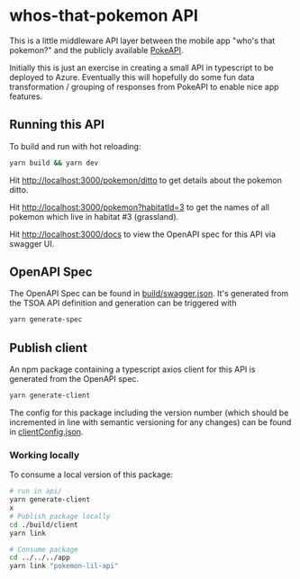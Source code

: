# whos-that-pokemon API

This is a little middleware API layer between the mobile app "who's that pokemon?" and the publicly available [PokeAPI](https://pokeapi.co/). 

Initially this is just an exercise in creating a small API in typescript to be deployed to Azure. Eventually this will hopefully do some fun data transformation / grouping of responses from PokeAPI to enable nice app features.

## Running this API

To build and run with hot reloading:
```bash
yarn build && yarn dev
```

Hit [http://localhost:3000/pokemon/ditto](http://localhost:3000/pokemon/ditto) to get details about the pokemon ditto.

Hit [http://localhost:3000/pokemon?habitatId=3](http://localhost:3000/pokemon?habitatId=3) to get the names of all pokemon which live in habitat #3 (grassland).

Hit [http://localhost:3000/docs](http://localhost:3000/docs) to view the OpenAPI spec for this API via swagger UI.


## OpenAPI Spec

The OpenAPI Spec can be found in [build/swagger.json](./build/swagger.json). It's generated from the TSOA API definition and generation can be triggered with 
```bash
yarn generate-spec
```


## Publish client

An npm package containing a typescript axios client for this API is generated from the OpenAPI spec.
```bash
yarn generate-client
```

The config for this package including the version number (which should be incremented in line with semantic versioning for any changes) can be found in [clientConfig.json](./clientConfig.json).

### Working locally

To consume a local version of this package:
```bash
# run in api/
yarn generate-client
x
# Publish package locally
cd ./build/client
yarn link

# Consume package
cd ../../../app
yarn link "pokemon-lil-api"
```